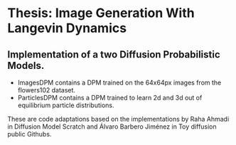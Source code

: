 # Thesis: Image Generation With Langevin Dynamics

## Implementation of a two Diffusion Probabilistic Models.
- ImagesDPM contains a DPM trained on the 64x64px images from the flowers102 dataset.
- ParticlesDPM contains a DPM trained to learn 2d and 3d out of equilibrium particle distributions.

These are code adaptations based on the implementations by Raha Ahmadi in Diffusion Model Scratch and Álvaro Barbero Jiménez in Toy diffusion public Githubs.

